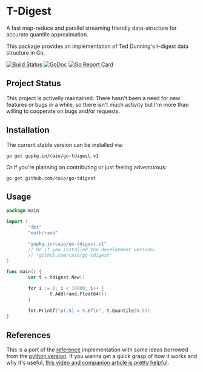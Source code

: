 # T-Digest

A fast map-reduce and parallel streaming friendly data-structure for accurate
quantile approximation.

This package provides an implementation of Ted Dunning's t-digest data
structure in Go.

[![Build Status](https://travis-ci.org/caio/go-tdigest.svg?branch=master)](https://travis-ci.org/caio/go-tdigest)
[![GoDoc](https://godoc.org/github.com/caio/go-tdigest?status.svg)](http://godoc.org/github.com/caio/go-tdigest)
[![Go Report Card](https://goreportcard.com/badge/github.com/caio/go-tdigest)](https://goreportcard.com/report/github.com/caio/go-tdigest)

## Project Status

This project is activelly maintained. There hasn't been a need for new features
or bugs in a while, so there isn't much activity but I'm more than willing to
cooperate on bugs and/or requests.

## Installation

The current stable version can be installed via:

    go get gopkg.in/caio/go-tdigest.v1

Or if you're planning on contributing or just feeling adventurous:

    go get github.com/caio/go-tdigest

## Usage

```go
package main

import (
        "fmt"
        "math/rand"

        "gopkg.in/caio/go-tdigest.v1"
        // Or if you installed the development version:
        // "github.com/caio/go-tdigest"
)

func main() {
        var t = tdigest.New()

        for i := 0; i < 10000; i++ {
                t.Add(rand.Float64())
        }

        fmt.Printf("p(.5) = %.6f\n", t.Quantile(0.5))
}
```

## References

This is a port of the [reference][1] implementation with some ideas borrowed
from the [python version][2]. If you wanna get a quick grasp of how it works
and why it's useful, [this video and companion article is pretty helpful][3].

[1]: https://github.com/tdunning/t-digest
[2]: https://github.com/CamDavidsonPilon/tdigest
[3]: https://www.mapr.com/blog/better-anomaly-detection-t-digest-whiteboard-walkthrough

